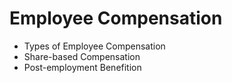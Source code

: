 # Employee Compensation

- Types of Employee Compensation
- Share-based Compensation
- Post-employment Benefition